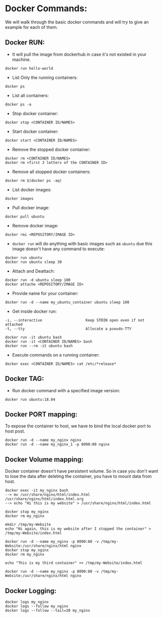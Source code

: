 # Docker Commands:
We will walk through the basic docker commands and will try to give an example for each of them.

## Docker RUN:  

* It will pull the image from dockerhub in case it's not existed in your machine.
```
docker run hello-world 
```

* List Only the running containers:
```
docker ps
```

* List all containers:
```
docker ps -a 
```

* Stop docker container:
```
docker stop <CONTAINER ID/NAMES>
```

* Start docker container:
```
docker start <CONTAINER ID/NAMES>
```

* Remove the stopped docker container:
```
docker rm <CONTAINER ID/NAMES>
docker rm <first 3 letters of the CONTAINER ID>
```

* Remove all stopped docker containers:
```
docker rm $(docker ps -aq)
```

* List docker images:
```
docker images
```

* Pull docker image:
```
docker pull ubuntu
```

* Remove docker image:
```
docker rmi <REPOSITORY/IMAGE ID>
```

* `docker run` will do anything with basic images such as 
`ubuntu` due this image doesn't have any command to execute:
```
docker run ubuntu
docker run ubuntu sleep 30
```

* Attach and Deattach:
```
docker run -d ubuntu sleep 100
docker attache <REPOSITORY/IMAGE ID>
```

* Provide name for your container:
```
docker run -d --name my_ubuntu_container ubuntu sleep 100 
```

* Get inside docker run:
```
-i, --interactive                    Keep STDIN open even if not attached
-t, --tty                            Allocate a pseudo-TTY
```
```
docker run -it ubuntu bash
docker run -it <CONTAINER ID/NAMES> bash
docker run --rm -it ubuntu bash
```

* Execute commands on a running container:
```
docker exec <CONTAINER ID/NAMES> cat /etc/*release*
```

## Docker TAG:

* Run docker command with a specified image version:
```
docker run ubuntu:18.04
```

## Docker PORT mapping:
To expose the container to host, we have to bind the local docker port to host post.
```
docker run -d --name my_nginx nginx
docker run -d --name my_nginx_1 -p 8090:80 nginx
```

## Docker Volume mapping:
Docker container doesn't have persistent volume. So in case you don't 
want to lose the data after deleting the container, you have to mount data from host. 
```
docker exec -it my_nginx bash
--> mv /usr/share/nginx/html/index.html /usr/share/nginx/html/index.html.org
--> echo "Hi this is my website" > /usr/share/nginx/html/index.html

docker stop my_nginx
docker rm my_nginx

mkdir /tmp/my-Website
echo "Hi again, this is my website after I stopped the container" > /tmp/my-Website/index.html

docker run -d --name my_nginx -p 8090:80 -v /tmp/my-Website:/usr/share/nginx/html nginx
docker stop my_nginx
docker rm my_nginx

echo "This is my third container" >> /tmp/my-Website/index.html

docker run -d --name my_nginx -p 8090:80 -v /tmp/my-Website:/usr/share/nginx/html nginx
```

## Docker Logging:
```
docker logs my_nginx
docker logs --follow my_nginx
docker logs --follow --tail=20 my_nginx
```
